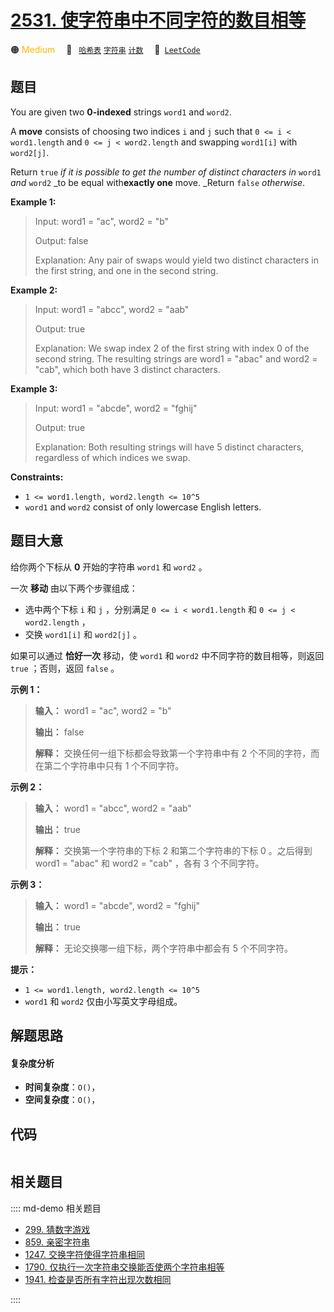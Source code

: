 # [2531. 使字符串中不同字符的数目相等](https://leetcode.com/problems/make-number-of-distinct-characters-equal)

🟠 <font color=#ffb800>Medium</font>&emsp; 🔖&ensp; [`哈希表`](/leetcode/outline/tag/hash-table.md) [`字符串`](/leetcode/outline/tag/string.md) [`计数`](/leetcode/outline/tag/counting.md)&emsp; 🔗&ensp;[`LeetCode`](https://leetcode.com/problems/make-number-of-distinct-characters-equal)


## 题目

You are given two **0-indexed** strings `word1` and `word2`.

A **move** consists of choosing two indices `i` and `j` such that `0 <= i <
word1.length` and `0 <= j < word2.length` and swapping `word1[i]` with
`word2[j]`.

Return `true` _if it is possible to get the number of distinct characters in_
`word1` _and_ `word2` _to be equal with**exactly one** move. _Return `false`
_otherwise_.



**Example 1:**

> Input: word1 = "ac", word2 = "b"
> 
> Output: false
> 
> Explanation: Any pair of swaps would yield two distinct characters in the first string, and one in the second string.

**Example 2:**

> Input: word1 = "abcc", word2 = "aab"
> 
> Output: true
> 
> Explanation: We swap index 2 of the first string with index 0 of the second string. The resulting strings are word1 = "abac" and word2 = "cab", which both have 3 distinct characters.

**Example 3:**

> Input: word1 = "abcde", word2 = "fghij"
> 
> Output: true
> 
> Explanation: Both resulting strings will have 5 distinct characters, regardless of which indices we swap.

**Constraints:**

  * `1 <= word1.length, word2.length <= 10^5`
  * `word1` and `word2` consist of only lowercase English letters.


## 题目大意

给你两个下标从 **0** 开始的字符串 `word1` 和 `word2` 。

一次 **移动** 由以下两个步骤组成：

  * 选中两个下标 `i` 和 `j` ，分别满足 `0 <= i < word1.length` 和 `0 <= j < word2.length` ，
  * 交换 `word1[i]` 和 `word2[j]` 。

如果可以通过 **恰好一次** 移动，使 `word1` 和 `word2` 中不同字符的数目相等，则返回 `true` ；否则，返回 `false` 。



**示例 1：**

> 
> 
> 
> 
> 
> **输入：** word1 = "ac", word2 = "b"
> 
> **输出：** false
> 
> **解释：** 交换任何一组下标都会导致第一个字符串中有 2 个不同的字符，而在第二个字符串中只有 1 个不同字符。
> 
> 

**示例 2：**

> 
> 
> 
> 
> 
> **输入：** word1 = "abcc", word2 = "aab"
> 
> **输出：** true
> 
> **解释：** 交换第一个字符串的下标 2 和第二个字符串的下标 0 。之后得到 word1 = "abac" 和 word2 = "cab" ，各有 3 个不同字符。
> 
> 

**示例 3：**

> 
> 
> 
> 
> 
> **输入：** word1 = "abcde", word2 = "fghij"
> 
> **输出：** true
> 
> **解释：** 无论交换哪一组下标，两个字符串中都会有 5 个不同字符。



**提示：**

  * `1 <= word1.length, word2.length <= 10^5`
  * `word1` 和 `word2` 仅由小写英文字母组成。


## 解题思路

#### 复杂度分析

- **时间复杂度**：`O()`，
- **空间复杂度**：`O()`，

## 代码

```javascript

```

## 相关题目

:::: md-demo 相关题目
- [299. 猜数字游戏](https://leetcode.com/problems/bulls-and-cows)
- [859. 亲密字符串](https://leetcode.com/problems/buddy-strings)
- [1247. 交换字符使得字符串相同](https://leetcode.com/problems/minimum-swaps-to-make-strings-equal)
- [1790. 仅执行一次字符串交换能否使两个字符串相等](https://leetcode.com/problems/check-if-one-string-swap-can-make-strings-equal)
- [1941. 检查是否所有字符出现次数相同](https://leetcode.com/problems/check-if-all-characters-have-equal-number-of-occurrences)

::::
